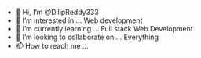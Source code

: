 - 👋 Hi, I’m @DilipReddy333
- 👀 I’m interested in ... Web development
- 🌱 I’m currently learning ... Full stack Web Development
- 💞️ I’m looking to collaborate on ... Everything
- 📫 How to reach me ... 

<!---
DilipReddy333/DilipReddy333 is a ✨ special ✨ repository because its `README.md` (this file) appears on your GitHub profile.
You can click the Preview link to take a look at your changes.
--->
